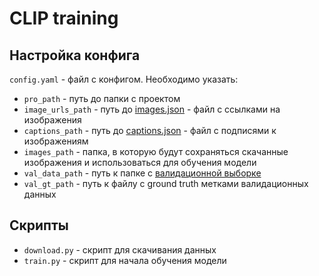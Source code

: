 # CLIP training

## Настройка конфига
`config.yaml` - файл с конфигом. Необходимо указать:
- `pro_path` - путь до папки с проектом
- `image_urls_path` - путь до [images.json](https://cvlab.s3.yandex.net/mlcup2021/images.json) - файл с ссылками на изображения
- `captions_path` - путь до [captions.json](https://cvlab.s3.yandex.net/mlcup2021/metadata.json) - файл с подписями к изображениям
- `images_path` - папка, в которую будут сохраняться скачанные изображения и использоваться для обучения модели
- `val_data_path` - путь к папке с [валидационной выборке](https://github.com/yandex/mlcup/tree/main/cv/contest/data/)
- `val_gt_path` - путь к файлу с ground truth метками валидационных данных

## Скрипты
- `download.py` - скрипт для скачивания данных
- `train.py` - скрипт для начала обучения модели
